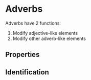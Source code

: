 # Adverbs
<!-- +elementInfo -->

<!-- !adverb -->
Adverbs have 2 functions:
1. Modify adjective-like elements
2. Modify other adverb-like elements

<!-- !adverb -->

## Properties
<!-- +propertySummary -->

## Identification
